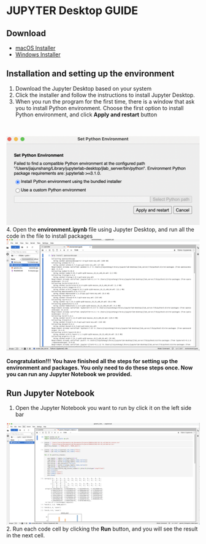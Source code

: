 # JUPYTER Desktop GUIDE

## Download
- [macOS Installer](https://github.com/jupyterlab/jupyterlab-desktop/releases/latest/download/JupyterLab-Setup-macOS.dmg)
- [Windows Installer](https://github.com/jupyterlab/jupyterlab-desktop/releases/latest/download/JupyterLab-Setup-Windows.exe)
## Installation and setting up the environment
1. Download the Jupyter Desktop based on your system
2. Click the installer and follow the instructions to install Jupyter Desktop.
3. When you run the program for the  first time, there is a window that ask you to install Python environment. Choose the first option to install Python environment, and click **Apply and restart** button
<br>
<br>
<img src="demo.png">
4. Open the <strong>environment.ipynb</strong> file using Jupyter Desktop, and run all the code in the file to install packages

<img src="package.png">
<br>
<br>
<strong> Congratulation!!! You have finished all the steps for setting up the environment and packages. You only need to do these steps once. Now you can run any Jupyter Notebook we provided.</strong>

## Run Jupyter Notebook
1. Open the Jupyter Notebook you want to run by click it on the left side bar
<img src="notebook.png">
2. Run each code cell by clicking the <strong>Run</strong> button, and you will see the result in the next cell.
